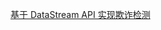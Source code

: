 [基于 DataStream API 实现欺诈检测](https://www.notion.so/chenxilin/DataStream-API-5288a9d729e745c0b57b15e7b85e1d34)